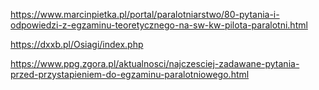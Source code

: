 https://www.marcinpietka.pl/portal/paralotniarstwo/80-pytania-i-odpowiedzi-z-egzaminu-teoretycznego-na-sw-kw-pilota-paralotni.html


https://dxxb.pl/Osiagi/index.php


https://www.ppg.zgora.pl/aktualnosci/najczesciej-zadawane-pytania-przed-przystapieniem-do-egzaminu-paralotniowego.html
